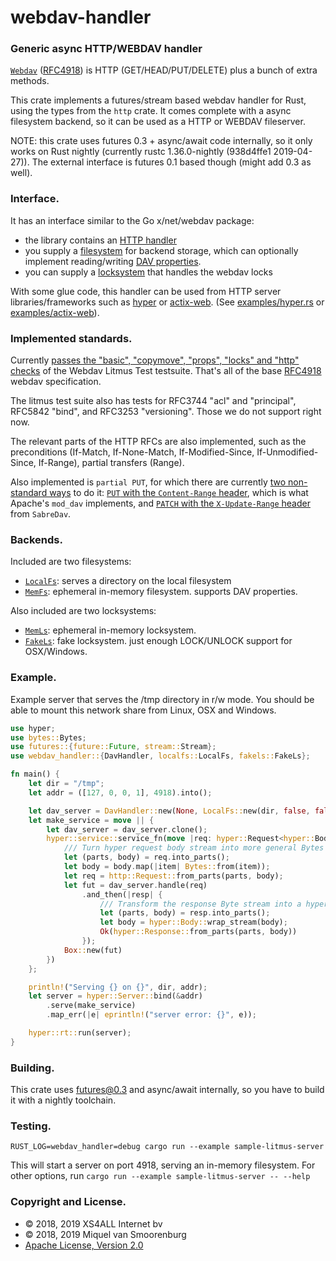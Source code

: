 
# webdav-handler

### Generic async HTTP/WEBDAV handler

[`Webdav`] ([RFC4918]) is HTTP (GET/HEAD/PUT/DELETE) plus a bunch of extra methods.

This crate implements a futures/stream based webdav handler for Rust, using
the types from the `http` crate. It comes complete with a async filesystem
backend, so it can be used as a HTTP or WEBDAV fileserver.

NOTE: this crate uses futures 0.3 + async/await code internally, so it
only works on Rust nightly (currently rustc 1.36.0-nightly (938d4ffe1 2019-04-27)).
The external interface is futures 0.1 based though (might add 0.3 as well).

### Interface.

It has an interface similar to the Go x/net/webdav package:

- the library contains an [HTTP handler][DavHandler]
- you supply a [filesystem][DavFileSystem] for backend storage, which can optionally
  implement reading/writing [DAV properties][DavProp].
- you can supply a [locksystem][DavLockSystem] that handles the webdav locks

With some glue code, this handler can be used from HTTP server
libraries/frameworks such as [hyper] or [actix-web].
(See [examples/hyper.rs][hyper_example] or [examples/actix-web][actix_web_example]).

### Implemented standards.

Currently [passes the "basic", "copymove", "props", "locks" and "http"
checks][README_litmus] of the Webdav Litmus Test testsuite. That's all of the base
[RFC4918] webdav specification.

The litmus test suite also has tests for RFC3744 "acl" and "principal",
RFC5842 "bind", and RFC3253 "versioning". Those we do not support right now.

The relevant parts of the HTTP RFCs are also implemented, such as the
preconditions (If-Match, If-None-Match, If-Modified-Since, If-Unmodified-Since,
If-Range), partial transfers (Range).

Also implemented is `partial PUT`, for which there are currently [two
non-standard ways][PartialPut] to do it: [`PUT` with the `Content-Range` header][PUT],
which is what Apache's `mod_dav` implements, and [`PATCH` with the `X-Update-Range`
header][PATCH] from `SabreDav`.

### Backends.

Included are two filesystems:

- [`LocalFs`]: serves a directory on the local filesystem
- [`MemFs`]: ephemeral in-memory filesystem. supports DAV properties.

Also included are two locksystems:

- [`MemLs`]: ephemeral in-memory locksystem.
- [`FakeLs`]: fake locksystem. just enough LOCK/UNLOCK support for OSX/Windows.

### Example.

Example server that serves the /tmp directory in r/w mode. You should be
able to mount this network share from Linux, OSX and Windows.

```rust
use hyper;
use bytes::Bytes;
use futures::{future::Future, stream::Stream};
use webdav_handler::{DavHandler, localfs::LocalFs, fakels::FakeLs};

fn main() {
    let dir = "/tmp";
    let addr = ([127, 0, 0, 1], 4918).into();

    let dav_server = DavHandler::new(None, LocalFs::new(dir, false, false, false), Some(FakeLs::new()));
    let make_service = move || {
        let dav_server = dav_server.clone();
        hyper::service::service_fn(move |req: hyper::Request<hyper::Body>| {
            /// Turn hyper request body stream into more general Bytes stream.
            let (parts, body) = req.into_parts();
            let body = body.map(|item| Bytes::from(item));
            let req = http::Request::from_parts(parts, body);
            let fut = dav_server.handle(req)
                .and_then(|resp| {
                    /// Transform the response Byte stream into a hyper response body.
                    let (parts, body) = resp.into_parts();
                    let body = hyper::Body::wrap_stream(body);
                    Ok(hyper::Response::from_parts(parts, body))
                });
            Box::new(fut)
        })
    };

    println!("Serving {} on {}", dir, addr);
    let server = hyper::Server::bind(&addr)
        .serve(make_service)
        .map_err(|e| eprintln!("server error: {}", e));

    hyper::rt::run(server);
}
```
[DavHandler]: https://docs.rs/webdav-handler/0.1.0/struct.DavHandler.html
[DavFileSystem]: https://docs.rs/webdav-handler/0.1.0/fs/struct.DavFileSystem.html
[DavLockSystem]: https://docs.rs/webdav-handler/0.1.0/ls/struct.DavLockSystem.html
[DavProp]: https://docs.rs/webdav-handler/0.1.0/fs/struct.DavProp.html
[`WebDav`]: https://tools.ietf.org/html/rfc4918
[RFC4918]: https://tools.ietf.org/html/rfc4918
[`MemLs`]: https://docs.rs/webdav-handler/0.1.0/memls/index.html
[`MemFs`]: https://docs.rs/webdav-handler/0.1.0/memfs/index.html
[`LocalFs`]: https://docs.rs/webdav-handler/0.1.0/localfs/index.html
[`FakeLs`]: https://docs.rs/webdav-handler/0.1.0/fakels/index.html
[README_litmus]: https://github.com/miquels/webdav-handler-rs/blob/master/README.litmus-test.md
[hyper_example]: https://github.com/miquels/webdav-handler-rs/blob/master/examples/hyper.rs
[actix_web_example]: https://github.com/miquels/webdav-handler-rs/blob/master/examples/actix-web.rs
[PartialPut]: https://blog.sphere.chronosempire.org.uk/2012/11/21/webdav-and-the-http-patch-nightmare
[PUT]: https://blog.sphere.chronosempire.org.uk/2012/11/21/webdav-and-the-http-patch-nightmare
[PATCH]: https://github.com/miquels/webdavfs/blob/master/SABREDAV-partialupdate.md
[hyper]: https://hyper.rs/
[actix-web]: https://actix.rs/


### Building.

This crate uses futures@0.3 and async/await internally, so you have to
build it with a nightly toolchain.

### Testing.

```
RUST_LOG=webdav_handler=debug cargo run --example sample-litmus-server
```

This will start a server on port 4918, serving an in-memory filesystem.
For other options, run `cargo run --example sample-litmus-server -- --help`

### Copyright and License.

 * © 2018, 2019 XS4ALL Internet bv
 * © 2018, 2019 Miquel van Smoorenburg
 * [Apache License, Version 2.0](http://www.apache.org/licenses/LICENSE-2.0)

